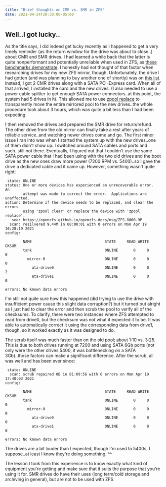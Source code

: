 ```yaml
---
title: "Brief thoughts on CMR vs. SMR in ZFS"
date: 2021-04-24T20:30:00-05:00
---
```


## Well..I got lucky..

As the title says, I did indeed get lucky recently as I happened to get a very timely reminder (as the return window for the drive was about to close..) about CMR and SMR drives. I had learned a while back that the latter is quite nonperformant and potentially unreliable when used in ZFS, as [these benchmarks demonstrate](https://www.servethehome.com/wd-red-smr-vs-cmr-tested-avoid-red-smr/).  I honestly had not thought of that factor when researching drives for my new ZFS mirror, though.  Unfortunately, the drive I had gotten (and was planning to buy another one of shortly) was on [this list](https://www.truenas.com/community/resources/list-of-known-smr-drives.141/).  Instead, I got 2 CMR drives along with a SATA PCI-Express card.  When all of that arrived, I installed the card and the new drives.  (I also needed to use a power cable splitter to get enough SATA power connectors..at this point, the system had 5 drives in it).  This allowed me to use [zpool replace](https://docs.oracle.com/cd/E19253-01/819-5461/gbcet/index.html) to transparently move the entire mirrored pool to the new drives..the whole procedure took about 3 hours, which was quite a bit less than I had been expecting.

I then removed the drives and prepared the SMR drive for return/refund.  The other drive from the old mirror can finally take a rest after years of reliable service..and watching newer drives come and go.  The first minor issue I ran into was when I started the system up with the new drives..one of them didn't show up.  I switched around SATA cables and ports and such..still not there.  Eventually, I figured out that I couldn't use the same SATA power cable that I had been using with the two old drives and the boot drive as the new ones draw more power (7200 RPM vs. 5400)..so I gave the drive a dedicated cable and it came up.  However, something wasn't quite right:

```
 state: ONLINE
status: One or more devices has experienced an unrecoverable error.  An
        attempt was made to correct the error.  Applications are unaffected.
action: Determine if the device needs to be replaced, and clear the errors
        using 'zpool clear' or replace the device with 'zpool replace'.
   see: https://openzfs.github.io/openzfs-docs/msg/ZFS-8000-9P
  scan: resilvered 9.44M in 00:00:01 with 0 errors on Mon Apr 19 16:28:19 2021
config:

        NAME                                 STATE     READ WRITE CKSUM
        tank                                 ONLINE       0     0     0
          mirror-0                           ONLINE       0     0     0
            ata-drive0                       ONLINE       0     0     2
            ata-drive1                       ONLINE       0     0     0

errors: No known data errors
```

I'm still not quite sure how this happened (did trying to use the drive with insufficient power cause this slight data corruption?) but it turned out alright as I just had to clear the error and then scrub the pool to verify all of the checksums.  To clarify, there were two instances where ZFS attempted to read from drive0, but the checksum was not what it expected it to be.  It was able to automatically correct it using the corresponding data from drive1, though, so it worked exactly as it was designed to do.

The scrub itself was much faster than on the old pool; about 1:10 vs. 3:25.  This is due to both drives running at 7200 and using SATA 6Gb ports (not only were the other drives 5400, it was bottlenecking on a SATA 3Gb)..those factors can make a significant difference.  After the scrub, all was well and has been ever since:

```
 state: ONLINE
  scan: scrub repaired 0B in 01:09:56 with 0 errors on Mon Apr 19 17:40:03 2021
config:

        NAME                                 STATE     READ WRITE CKSUM
        tank                                 ONLINE       0     0     0
          mirror-0                           ONLINE       0     0     0
            ata-drive0                       ONLINE       0     0     0
            ata-drive1                       ONLINE       0     0     0

errors: No known data errors
```

The drives are a bit louder than I expected, though I'm used to 5400s, I suppose..at least I know they're doing something. ^^

The lesson I took from this experience is to know exactly what kind of
equipment you're getting and make sure that it suits the purpose that you're
using it for.  SMR drives do have their uses (long term/cold storage and
archiving in general), but are not to be used with ZFS.
